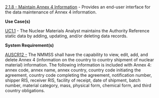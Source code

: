 <a href="https://dev.azure.com/Link-Technologies/NMMSS%20Requirements/_workitems/edit/59/" target="_blank">2.1.8 - Maintain Annex 4 Information</a> - Provides an end-user interface for the data maintenance of Annex 4 information.



**Use Case(s)**

<a href="https://dev.azure.com/Link-Technologies/NMMSS%20Requirements/_workitems/edit/10/" target="_blank">UC1.1</a> - The Nuclear Materials Analyst maintains the Authority Reference static data by adding, updating, and/or deleting data records.

**System Requirement(s)**

<a href="https://dev.azure.com/Link-Technologies/NMMSS%20Requirements/_workitems/edit/70/" target="_blank">AUSCR12 -</a> The NMMSS shall have the capability to view, edit, add, and delete Annex 4 (information on the country to country shipment of nuclear material) information. The following information is included with Annex 4: annex code, annex name, annex country, country code initiating the agreement, country code completing the agreement, notification number, shipper RIS, receiver RIS, facility of receipt, date of shipment, batch number, material category, mass, physical form, chemical form, and third country obligations.